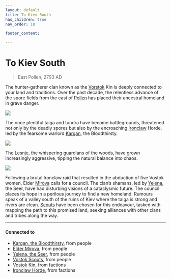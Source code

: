 ```yaml
---
layout: default
title: To Kiev South
has_children: true
nav_order: 10

footer_content: 

---
```


# To Kiev South

> East Pollen, 2793 AD

The hunter-gatherer clan known as the [Vorstok](factions/Vorstok.md) Kin is deeply connected to your land and traditions. Over the past decade, the relentless advance of the spore fields from the east of [Pollen](https://degenesis.com/world/cultures/pollen) has placed their ancestral homeland in grave danger. 

![](https://i.imgur.com/aCOHfMq.jpeg)

The once plentiful taiga and tundra have become battlegrounds, threatened not only by the deadly spores but also by the encroaching [Ironclaw](../../factions/Ironclaw.md) Horde, led by the fearsome warlord [Kargan](../../people/kargan.md), the Bloodthirsty.

![](https://i.imgur.com/ASdDRAT.png)

The Lesnje, the whispering guardians of the woods, have grown increasingly aggressive, tipping the natural balance into chaos.

![](https://i.imgur.com/2CzntVF.png)

Following a brutal Ironclaw raid that resulted in the abduction of five Vostok women, Elder [Mirova](../../people/mirova.md) calls for a council. The clan’s shamans, led by [Yelena](../../people/yelena.md), the Seer, have had disturbing visions of a cataclysmic future. The council places its hope in a perilous journey to find a new homeland. Rumours speak of a valley south of the ruins of Kiev where the taiga is strong and rivers are clean. [Scouts](../../people/001_VostokScouts.md) have been chosen for this endeavour, tasked with mapping the path to this promised land, seeking alliances with other clans and tribes along the way.

---
#### Connected to

<!-- QueryToSerialize: LIST without ID "["+ title + "](https://terra-campaigns.github.io/"+ regexreplace(file.path, ".md", "") + ")" + ", from " + regexreplace(file.folder, "degenesis/", "") FROM ([[]]) OR outgoing([[]]) WHERE file.name != this.file.name SORT file.folder DESC -->
<!-- SerializedQuery: LIST without ID "["+ title + "](https://terra-campaigns.github.io/"+ regexreplace(file.path, ".md", "") + ")" + ", from " + regexreplace(file.folder, "degenesis/", "") FROM ([[]]) OR outgoing([[]]) WHERE file.name != this.file.name SORT file.folder DESC -->
- [Kargan, the Bloodthirsty](https://terra-campaigns.github.io/degenesis/people/kargan), from people
- [Elder Mirova](https://terra-campaigns.github.io/degenesis/people/mirova), from people
- [Yelena, the Seer](https://terra-campaigns.github.io/degenesis/people/yelena), from people
- [Vostok Scouts](https://terra-campaigns.github.io/degenesis/people/001_VostokScouts), from people
- [Vostok Kin](https://terra-campaigns.github.io/degenesis/factions/Vorstok), from factions
- [Ironclaw Horde](https://terra-campaigns.github.io/degenesis/factions/Ironclaw), from factions
<!-- SerializedQuery END -->

